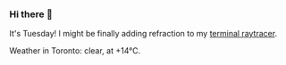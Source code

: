 ### Hi there :wave:

It's Tuesday! I might be finally adding refraction to my [terminal raytracer](https://github.com/bewuethr/bash-raytracer).

Weather in Toronto: clear, at +14°C.
